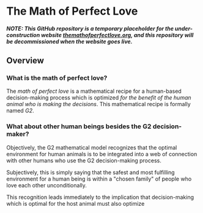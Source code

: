 # The Math of Perfect Love
##### NOTE: This GitHub repository is a temporary placeholder for the under-construction website [themathofperfectlove.org](https://themathofperfectlove.org/), and this repository will be decommissioned when the website goes live.

## Overview
### What is the math of perfect love?
The *math of perfect love* is a mathematical recipe for a human-based decision-making process which is optimized *for the benefit of the human animal who is making the decisions*. This mathematical recipe is formally named *G2*. 

### What about other human beings besides the G2 decision-maker?
Objectively, the G2 mathematical model recognizes that the optimal environment for human animals is to be integrated into a web of connection with other humans who use the G2 decision-making process.

Subjectively, this is simply saying that the safest and most fulfilling environment for a human being is within a "chosen family" of people who love each other unconditionally.

This recognition leads immediately to the implication that decision-making which is optimal for the host animal must also optimize 

